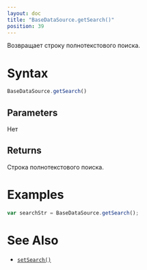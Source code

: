 ```yaml
---
layout: doc
title: "BaseDataSource.getSearch()"
position: 39
---
```


Возвращает строку полнотекстового поиска.

# Syntax

```js
BaseDataSource.getSearch()
```

## Parameters

Нет

## Returns

Строка полнотекстового поиска.

# Examples

```js
var searchStr = BaseDataSource.getSearch();
```

# See Also

* [`setSearch()`](../BaseDataSource.setSearch/)
